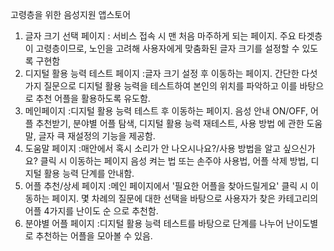 고령층을 위한 음성지원 앱스토어

1. 글자 크기 선택 페이지
   : 서비스 접속 시 맨 처음 마주하게 되는 페이지.
     주요 타겟층이 고령층이므로, 노인을 고려해 사용자에게 맞춤화된 글자 크기를 설정할 수 있도록 구현함
2. 디지털 활용 능력 테스트 페이지
   :글자 크기 설정 후 이동하는 페이지.
    간단한 다섯가지 질문으로 디지털 활용 능력을 테스트하여 본인의 위치를 파악하고 이를 바탕으로 추천 어플을 활용하도록 유도함.
3. 메인페이지
   :디지털 활용 능력 테스트 후 이동하는 페이지.
    음성 안내 ON/OFF, 어플 추천받기, 분야별 어플 탐색, 디지털 활용 능력 재테스트, 사용 방법 
    에 관한 도움말, 글자 큭 재설정의 기능을 제공함.
4. 도움말 페이지
   :매안에서 혹시 소리가 안 나오시나요?/사용 방법을 알고 싶으신가요? 클릭 시 이동하는 페이지
    음성 켜는 법 또는 손주야 사용법, 어플 삭제 방법, 디지털 활용 능력 단계를 안내함.
5. 어플 추천/상세 페이지
   :메인 페이지에서 '필요한 어플을 찾아드릴게요' 클릭 시 이동하는 페이지.
    몇 차례의 질문에 대한 선택을 바탕으로 사용자가 찾은 카테고리의 어플 4가지를 난이도 순 
    으로 추천함.
6. 분야별 어플 페이지
   :디지털 활용 능력 테스트를 바탕으로 단계를 나누어 난이도별로 추천하는 어플을 모아볼 수 
    있음.

   
